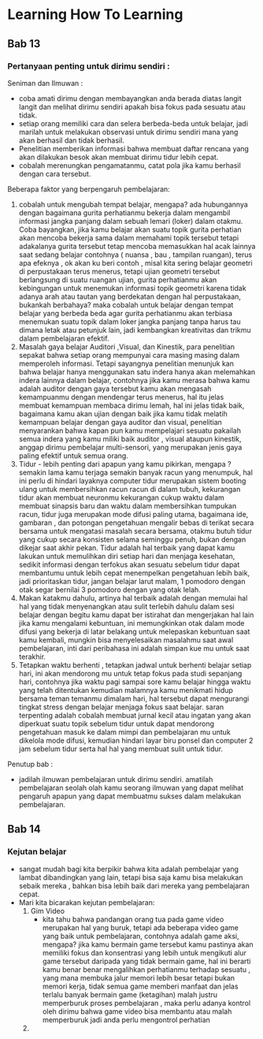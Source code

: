 # Learning How To Learning

## Bab 13
### Pertanyaan penting untuk dirimu sendiri : 

 Seniman dan Ilmuwan : 
- coba amati dirimu dengan membayangkan anda berada diatas langit langit dan melihat dirimu sendiri apakah bisa fokus pada sesuatu atau tidak.
- setiap orang memiliki cara dan selera berbeda-beda untuk belajar, jadi marilah untuk melakukan observasi untuk dirimu sendiri mana yang akan berhasil dan tidak berhasil.
- Penelitian memberikan informasi bahwa membuat daftar rencana yang akan dilakukan besok akan membuat dirimu tidur lebih cepat.
- cobalah merenungkan pengamatanmu, catat pola jika kamu berhasil dengan cara tersebut.

Beberapa faktor yang berpengaruh pembelajaran:

1.	cobalah untuk mengubah tempat belajar, mengapa? ada 		hubungannya dengan bagaimana gurita perhatianmu bekerja dalam mengambil informasi jangka panjang dalam sebuah lemari (loker) dalam otakmu. Coba bayangkan, jika kamu belajar akan suatu topik gurita perhatian akan mencoba bekerja sama dalam memahami topik tersebut tetapi adakalanya gurita tersebut tetap mencoba memasukkan hal acak lainnya saat sedang belajar contohnya ( nuansa , bau , tampilan ruangan), terus apa efeknya , ok akan ku beri contoh , misal kita sering belajar geometri di perpustakaan terus menerus, tetapi ujian geometri tersebut berlangsung di suatu ruangan ujian, gurita perhatianmu akan kebingungan untuk menemukan informasi topik geometri karena tidak adanya arah atau tautan yang berdekatan dengan hal perpustakaan, bukankah berbahaya? maka cobalah untuk belajar dengan tempat belajar yang berbeda beda agar gurita perhatianmu akan terbiasa menemukan suatu topik dalam loker jangka panjang tanpa harus tau dimana letak atau petunjuk lain, jadi kembangkan kreativitas dan trikmu dalam pembelajaran efektif.
2. Masalah gaya belajar Auditori ,Visual, dan Kinestik, para penelitian sepakat bahwa setiap orang mempunyai cara masing masing dalam memperoleh informasi. Tetapi sayangnya penelitian menunjuk kan bahwa belajar hanya menggunakan satu indera hanya akan melemahkan indera lainnya dalam belajar, contohnya jika kamu merasa bahwa kamu adalah auditor dengan gaya tersebut kamu akan mengasah kemampuanmu dengan mendengar terus menerus, hal itu jelas membuat kemampuan membaca dirimu lemah, hal ini jelas tidak baik, bagaimana kamu akan ujian dengan baik jika kamu tidak melatih kemampuan belajar dengan gaya auditor dan visual, penelitian menyarankan bahwa kapan pun kamu mempelajari sesuatu pakailah semua indera yang kamu miliki baik auditor , visual ataupun kinestik, anggap dirimu pembelajar  multi-sensori, yang merupakan jenis gaya paling efektif untuk semua orang.
3. Tidur - lebih penting dari apapun yang kamu pikirkan, mengapa ? semakin lama kamu terjaga semakin banyak racun yang menumpuk, hal ini perlu di hindari layaknya computer tidur merupakan sistem booting ulang untuk membersihkan racun racun di dalam tubuh, kekurangan tidur akan membuat neuronmu kekurangan cukup waktu dalam membuat sinapsis baru dan waktu dalam membersihkan tumpukan racun, tidur juga merupakan mode difusi paling utama, bagaimana ide, gambaran  , dan potongan pengetahuan mengalir bebas di terikat secara bersama untuk mengatasi masalah secara bersama, otakmu butuh tidur yang cukup secara konsisten selama seminggu penuh, bukan dengan dikejar saat akhir pekan. Tidur adalah hal terbaik yang dapat kamu lakukan untuk memulihkan diri setiap hari dan menjaga kesehatan, sedikit informasi dengan terfokus akan sesuatu sebelum tidur dapat membantumu untuk lebih cepat menempelkan pengetahuan lebih baik, jadi prioritaskan tidur, jangan belajar larut malam, 1 pomodoro dengan otak segar bernilai 3 pomodoro dengan yang otak lelah.
4. Makan katakmu dahulu, artinya hal terbaik adalah dengan memulai hal hal yang tidak menyenangkan atau sulit terlebih dahulu dalam sesi belajar dengan begitu kamu dapat ber istirahat dan mengerjakan hal lain jika kamu mengalami kebuntuan, ini memungkinkan otak dalam mode difusi yang bekerja di latar belakang untuk melepaskan kebuntuan saat kamu kembali, mungkin bisa menyelesaikan masalahmu saat awal pembelajaran, inti dari peribahasa ini adalah simpan kue mu untuk saat terakhir.
5. Tetapkan waktu berhenti , tetapkan jadwal untuk berhenti belajar setiap hari, ini akan mendorong mu untuk tetap fokus pada studi sepanjang hari, contohnya jika waktu pagi sampai sore kamu belajar hingga waktu yang telah ditentukan kemudian malamnya kamu menikmati hidup bersama teman temanmu dimalam hari, hal tersebut dapat mengurangi tingkat stress dengan belajar menjaga fokus saat belajar. saran terpenting adalah cobalah membuat jurnal kecil atau ingatan yang akan diperkuat suatu topik sebelum tidur untuk dapat mendorong pengetahuan masuk ke dalam mimpi dan pembelajaran mu untuk dikelola mode difusi, kemudian hindari layar biru ponsel dan computer 2 jam sebelum tidur serta hal hal yang membuat sulit untuk tidur.

Penutup bab : 
- jadilah ilmuwan pembelajaran untuk dirimu sendiri. amatilah pembelajaran seolah olah kamu seorang ilmuwan yang dapat melihat pengaruh apapun yang dapat membuatmu sukses dalam melakukan pembelajaran.

## Bab 14

### Kejutan belajar
- sangat mudah bagi kita berpikir bahwa kita adalah pembelajar yang lambat dibandingkan yang lain, tetapi bisa saja kamu bisa melakukan sebaik mereka , bahkan bisa lebih baik dari mereka yang pembelajaran cepat.
- Mari kita bicarakan kejutan pembelajaran:
	1. Gim Video
		 - kita tahu bahwa pandangan orang tua pada game video  merupakan hal yang buruk, tetapi ada beberapa video game yang baik untuk pembelajaran, contohnya adalah game aksi, mengapa? jika kamu bermain game tersebut kamu pastinya akan memiliki fokus dan konsentrasi yang lebih untuk mengikuti alur game tersebut daripada yang tidak bermain game, hal ini berarti kamu benar benar mengalihkan perhatianmu terhadap sesuatu , yang mana membuka jalur memori lebih besar tetapi bukan memori kerja, tidak semua game memberi manfaat dan jelas terlalu banyak bermain game (ketagihan) malah justru memperburuk proses pembelajaran , maka perlu adanya kontrol oleh dirimu bahwa game video bisa membantu atau malah memperburuk jadi anda perlu mengontrol perhatian
	3. 
<!--stackedit_data:
eyJoaXN0b3J5IjpbMTIzMDkwMDgyMSwyMDM0MDkxMjQxLDc2OT
k2OTAyNywxODUxMTI4NDQ2LDg5NTk4MjIwM119
-->